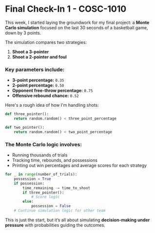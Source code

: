 # Final Check-In 1 - COSC-1010

This week, I started laying the groundwork for my final project: a **Monte Carlo simulation** focused on the last 30 seconds of a basketball game, down by 3 points.

The simulation compares two strategies:

1. **Shoot a 3-pointer**
2. **Shoot a 2-pointer and foul**

### Key parameters include:

- **3-point percentage:** `0.35`
- **2-point percentage:** `0.50`
- **Opponent free-throw percentage:** `0.75`
- **Offensive rebound chance:** `0.52`

Here's a rough idea of how I'm handling shots:

```python
def three_pointer():
    return random.random() < three_point_percentage

def two_pointer():
    return random.random() < two_point_percentage
```
### The Monte Carlo logic involves:

- Running thousands of trials
- Tracking time, rebounds, and possessions
- Printing out win percentages and average scores for each strategy

```Python
for _ in range(number_of_trials):
    possession = True
    if possession:
        time_remaining -= time_to_shoot
        if three_pointer():
            # Score logic
        else:
            possession = False
    # Continue simulation logic for other team
```

This is just the start, but it’s all about simulating **decision-making under pressure** with probabilities guiding the outcomes.

